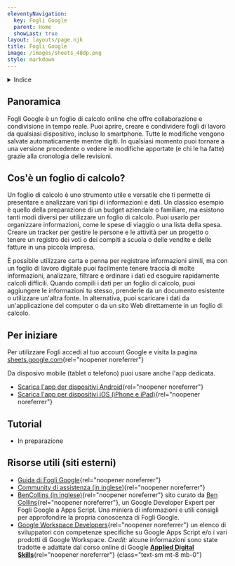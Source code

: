```yaml
---
eleventyNavigation:
  key: Fogli Google
  parent: Home
  showLast: true
layout: layouts/page.njk
title: Fogli Google
image: /images/sheets_48dp.png
style: markdown
---
```

<details>
<summary>
Indice
</summary>

<nav>

- [Panoramica](#panoramica)
- [Cos'è un foglio di calcolo?](#cos'%C3%A8-un-foglio-di-calcolo%3F)
- [Per iniziare](#per-iniziare)
- [Tutorial](#tutorial)
- [Risorse utili](<#risorse-utili-(siti-esterni)>)

</nav>
</details>

## Panoramica

Fogli Google è un foglio di calcolo online che offre collaborazione e condivisione in tempo reale. Puoi aprire, creare e condividere fogli di lavoro da qualsiasi dispositivo, incluso lo smartphone. Tutte le modifiche vengono salvate automaticamente mentre digiti. In qualsiasi momento puoi tornare a una versione precedente o vedere le modifiche apportate (e chi le ha fatte) grazie alla cronologia delle revisioni.

## Cos'è un foglio di calcolo?

Un foglio di calcolo è uno strumento utile e versatile che ti permette di presentare e analizzare vari tipi di informazioni e dati. Un classico esempio è quello della preparazione di un budget aziendale o familiare, ma esistono tanti modi diversi per utilizzare un foglio di calcolo. Puoi usarlo per organizzare informazioni, come le spese di viaggio o una lista della spesa. Creare un tracker per gestire le persone e le attività per un progetto o tenere un registro dei voti o dei compiti a scuola o delle vendite e delle fatture in una piccola impresa.

È possibile utilizzare carta e penna per registrare informazioni simili, ma con un foglio di lavoro digitale puoi facilmente tenere traccia di molte informazioni, analizzare, filtrare e ordinare i dati ed eseguire rapidamente calcoli difficili. Quando compili i dati per un foglio di calcolo, puoi aggiungere le informazioni tu stesso, prenderle da un documento esistente o utilizzare un'altra fonte. In alternativa, puoi scaricare i dati da un'applicazione del computer o da un sito Web direttamente in un foglio di calcolo.

## Per iniziare

Per utilizzare Fogli accedi al tuo account Google e visita la pagina [sheets.google.com](https://sheets.google.com){rel="noopener noreferrer"}

Da disposivo mobile (tablet o telefono) puoi usare anche l'app dedicata.
- [Scarica l'app der dispositivi Android](https://play.google.com/store/apps/details?id=com.google.android.apps.docs.editors.docs){rel="noopener noreferrer"}
- [Scarica l'app per dispositivi iOS (iPhone e iPad)](https://itunes.apple.com/app/apple-store/id842842640){rel="noopener noreferrer"}

## Tutorial

- In preparazione

## Risorse utili (siti esterni)

- [Guida di Fogli Google](https://support.google.com/docs/topic/9054603){rel="noopener noreferrer"}
- [Community di assistenza (in inglese)](https://support.google.com/docs/community){rel="noopener noreferrer"}
- [BenCollins (in inglese)](https://www.benlcollins.com/){rel="noopener noreferrer"} sito curato da [Ben Collins](https://twitter.com/benlcollins){rel="noopener noreferrer"}, un Google Developer Expert per Fogli Google a Apps Script. Una miniera di informazioni e utili consigli per approfondire la propria conoscenza di Fogli Google.
- [Google Workspace Developers](https://workspacedevs.com/){rel="noopener noreferrer"} un elenco di sviluppatori con competenze specifiche su Google Apps Script e/o i vari prodotti di Google Workspace.
_Credit:_ alcune informazioni sono state tradotte e adattate dal corso online di Google [**Applied Digital Skills**](https://applieddigitalskills.withgoogle.com/c/college-and-continuing-education/en/g-suite-certification-sheets-part-1/g-suite-certification-sheets-part-1/introduction-to-g-suite-certification-sheets-part-1.html){rel="noopener noreferrer"}
{class="text-sm mt-8 mb-0"}